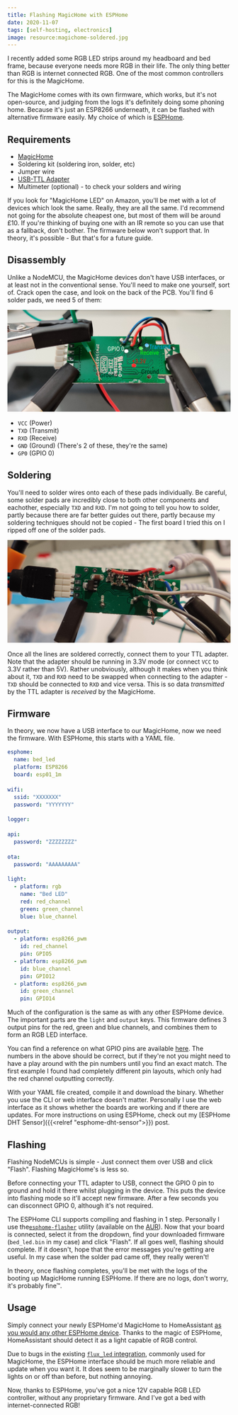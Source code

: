 ```yaml
---
title: Flashing MagicHome with ESPHome
date: 2020-11-07
tags: [self-hosting, electronics]
image: resource:magichome-soldered.jpg
---
```


I recently added some RGB LED strips around my headboard and bed frame, because everyone needs more RGB in their life. The only thing better than RGB is internet connected RGB. One of the most common controllers for this is the MagicHome.

The MagicHome comes with its own firmware, which works, but it's not open-source, and judging from the logs it's definitely doing some phoning home. Because it's just an ESP8266 underneath, it can be flashed with alternative firmware easily. My choice of which is [ESPHome](https://esphome.io/).

## Requirements

- [MagicHome](https://www.amazon.co.uk/s?k=magic+home+LED)
- Soldering kit (soldering iron, solder, etc)
- Jumper wire
- [USB-TTL Adapter](https://www.amazon.co.uk/s?k=USB+TTL)
- Multimeter (optional) - to check your solders and wiring

If you look for "MagicHome LED" on Amazon, you'll be met with a lot of devices which look the same. Really, they are all the same. I'd recommend not going for the absolute cheapest one, but most of them will be around £10. If you're thinking of buying one with an IR remote so you can use that as a fallback, don't bother. The firmware below won't support that. In theory, it's possible - But that's for a future guide.

## Disassembly

Unlike a NodeMCU, the MagicHome devices don't have USB interfaces, or at least not in the conventional sense. You'll need to make one yourself, sort of. Crack open the case, and look on the back of the PCB. You'll find 6 solder pads, we need 5 of them:

![MagicHome PCB with pins annotated](magichome.jpg)

- `VCC` (Power)
- `TXD` (Transmit)
- `RXD` (Receive)
- `GND` (Ground) (There's 2 of these, they're the same)
- `GP0` (GPIO 0)


## Soldering

You'll need to solder wires onto each of these pads individually. Be careful, some solder pads are incredibly close to both other components and eachother, especially `TXD` and `RXD`. I'm not going to tell you how to solder, partly because there are far better guides out there, partly because my soldering techniques should not be copied - The first board I tried this on I ripped off one of the solder pads.

![MagicHome with wires soldered. Please don't judge me for my soldering skills, or lack thereof](magichome-soldered.jpg)

Once all the lines are soldered correctly, connect them to your TTL adapter. Note that the adapter should be running in 3.3V mode (or connect `VCC` to 3.3V rather than 5V). Rather unobviously, although it makes when you think about it, `TXD` and `RXD` need to be swapped when connecting to the adapter - `TXD` should be connected to `RXD` and vice versa. This is so data _transmitted_ by the TTL adapter is _received_ by the MagicHome.

## Firmware

In theory, we now have a USB interface to our MagicHome, now we need the firmware. With ESPHome, this starts with a YAML file.

```yaml
esphome:
  name: bed_led
  platform: ESP8266
  board: esp01_1m

wifi:
  ssid: "XXXXXXX"
  password: "YYYYYYY"

logger:

api:
  password: "ZZZZZZZZ"

ota:
  password: "AAAAAAAAA"

light:
  - platform: rgb
    name: "Bed LED"
    red: red_channel
    green: green_channel
    blue: blue_channel

output:
  - platform: esp8266_pwm
    id: red_channel
    pin: GPIO5
  - platform: esp8266_pwm
    id: blue_channel
    pin: GPIO12
  - platform: esp8266_pwm
    id: green_channel
    pin: GPIO14
```

Much of the configuration is the same as with any other ESPHome device. The important parts are the `light` and `output` keys. This firmware defines 3 output pins for the red, green and blue channels, and combines them to form an RGB LED interface.

You can find a reference on what GPIO pins are available [here](https://templates.blakadder.com/magichome_ZJ-WFMN-B_V1_1.html). The numbers in the above should be correct, but if they're not you might need to have a play around with the pin numbers until you find an exact match. The first example I found had completely different pin layouts, which only had the red channel outputting correctly.

With your YAML file created, compile it and download the binary. Whether you use the CLI or web interface doesn't matter. Personally I use the web interface as it shows whether the boards are working and if there are updates. For more instructions on using ESPHome, check out my [ESPHome DHT Sensor]({{<relref "esphome-dht-sensor">}}) post.

## Flashing

Flashing NodeMCUs is simple - Just connect them over USB and click "Flash". Flashing MagicHome's is less so.

Before connecting your TTL adapter to USB, connect the GPIO 0 pin to ground and hold it there whilst plugging in the device. This puts the device into flashing mode so it'll accept new firmware. After a few seconds you can disconnect GPIO 0, although it's not required.

The ESPHome CLI supports compiling and flashing in 1 step. Personally I use the[`esphome-flasher`](https://esphome.io/guides/faq.html#esphome-flasher) utility (available on the [AUR](https://aur.archlinux.org/packages/esphome-flasher)). Now that your board is connected, select it from the dropdown, find your downloaded firmware (`bed_led.bin` in my case) and click "Flash". If all goes well, flashing should complete. If it doesn't, hope that the error messages you're getting are useful. In my case when the solder pad came off, they really weren't!

In theory, once flashing completes, you'll be met with the logs of the booting up MagicHome running ESPHome. If there are no logs, don't worry, it's probably fine&#8482;.

## Usage

Simply connect your newly ESPHome'd MagicHome to HomeAssistant [as you would any other ESPHome device](https://www.home-assistant.io/integrations/esphome/). Thanks to the magic of ESPHome, HomeAssistant should detect it as a light capable of RGB control.

Due to bugs in the existing [`flux_led` integration](https://www.home-assistant.io/integrations/flux_led), commonly used for MagicHome, the ESPHome interface should be much more reliable and update when you want it. It does seem to be marginally slower to turn the lights on or off than before, but nothing annoying.

Now, thanks to ESPHome, you've got a nice 12V capable RGB LED controller, without any proprietary firmware. And I've got a bed with internet-connected RGB!
